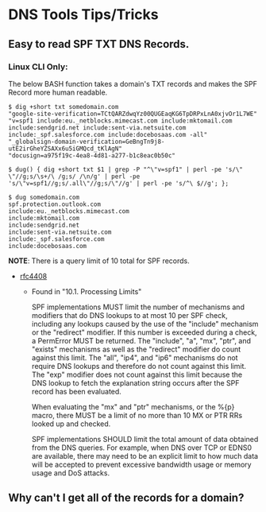 # DNS Tools Tips/Tricks

## Easy to read SPF TXT DNS Records.

### Linux CLI Only:

The below BASH function takes a domain's TXT records and makes the SPF Record more human readable.

    $ dig +short txt somedomain.com
    "google-site-verification=TCtQARZdwqYz00QUGEaqKG6TpDRPxLnA0xjvOr1L7WE"
    "v=spf1 include:eu._netblocks.mimecast.com include:mktomail.com include:sendgrid.net include:sent-via.netsuite.com include:_spf.salesforce.com include:docebosaas.com -all"
    "_globalsign-domain-verification=GeBngTn9j8-utE2irGheYZSAXx6u5iGMQcd_tKlAgN"
    "docusign=a975f19c-4ea8-4d81-a277-b1c8eac0b50c"

    $ dug() { dig +short txt $1 | grep -P "^\"v=spf1" | perl -pe 's/\" \"//g;s/\s+/\ /g;s/ /\n/g' | perl -pe 's/\"v=spf1//g;s/.all\"//g;s/\"//g' | perl -pe 's/^\ $//g'; };

    $ dug somedomain.com
    spf.protection.outlook.com
    include:eu._netblocks.mimecast.com
    include:mktomail.com
    include:sendgrid.net
    include:sent-via.netsuite.com
    include:_spf.salesforce.com
    include:docebosaas.com

**NOTE**: There is a query limit of 10 total for SPF records.

- [rfc4408](https://datatracker.ietf.org/doc/rfc4408/?include_text=1)

  - Found in "10.1. Processing Limits"

    SPF implementations MUST limit the number of mechanisms and modifiers
    that do DNS lookups to at most 10 per SPF check, including any
    lookups caused by the use of the "include" mechanism or the
    "redirect" modifier. If this number is exceeded during a check, a
    PermError MUST be returned. The "include", "a", "mx", "ptr", and
    "exists" mechanisms as well as the "redirect" modifier do count
    against this limit. The "all", "ip4", and "ip6" mechanisms do not
    require DNS lookups and therefore do not count against this limit.
    The "exp" modifier does not count against this limit because the DNS
    lookup to fetch the explanation string occurs after the SPF record
    has been evaluated.

    When evaluating the "mx" and "ptr" mechanisms, or the %{p} macro,
    there MUST be a limit of no more than 10 MX or PTR RRs looked up and
    checked.

    SPF implementations SHOULD limit the total amount of data obtained
    from the DNS queries. For example, when DNS over TCP or EDNS0 are
    available, there may need to be an explicit limit to how much data
    will be accepted to prevent excessive bandwidth usage or memory usage
    and DoS attacks.

## Why can't I get all of the records for a domain?
